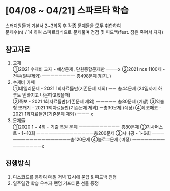 # [04/08 ~ 04/21] 스파르타 학습
스터디원들과 기본서 2~3회독 후 각종 문제들을 모두 취합하여<br>
문제수(n) / 14 하여 스파르타식으로 문제풀며 점검 및 피드백(feat. 잠은 죽어서 자자)

## 참고자료
1. 교재<br>
   ①2021 수제비 교재 - 예상문제, 단원종합문제만 ㅡㅡㅡx
   ②2021 ncs 1100제 - 전부(일부제외) ㅡㅡㅡㅡㅡㅡㅡㅡ 총498문제(뭐지..)
2. 수제비 카페<br>
   ①데일리문제 - 2021 1회자료들만(기존문제 제외) ㅡㅡ 총44문제 (24일까지 하루도 안빠지고 나온다고했을때)  
   ②족보 - 2021 1회자료들만(기존문제 제외) ㅡㅡㅡㅡㅡ 총80문제 (예상)
   ③약술형 뽀개기 - 2021 1회자료들만(기존문제 제외) ㅡ총30문제 (예상)
   ④페코페코 - 2021 1회자료들만(기존문제 제외) ㅡㅡㅡ x
3. 문제들<br>
   ①2020 1 ~ 4회 - 기출 복원 문제 ㅡㅡㅡㅡㅡㅡㅡㅡㅡㅡ 총80문제
   ②기사퍼스트 -  1~10회 ㅡㅡㅡㅡㅡㅡㅡㅡㅡㅡㅡㅡㅡㅡ총200문제
   ③시나공 - 1~6회 ㅡㅡㅡㅡㅡㅡㅡㅡㅡㅡㅡㅡㅡㅡㅡㅡㅡ총120문제
   ④블로그문제  (미정) ㅡㅡㅡㅡㅡㅡㅡㅡㅡㅡㅡㅡㅡㅡㅡx

## 진행방식
1. 디스코드를 통하여 매일 저녁 12시에 묻답 & 피드백 진행
2. 일주일간 학습 우수자 랜덤 기프티콘 선물 증정

